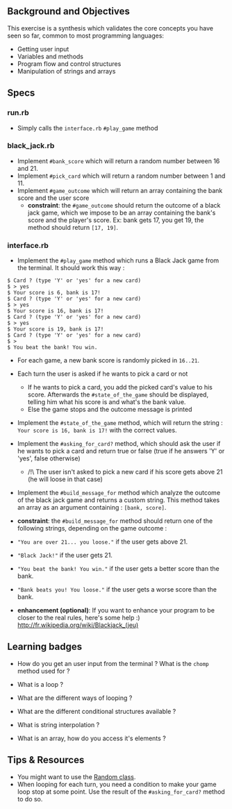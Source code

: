 ## Background and Objectives
This exercise is a synthesis which validates the core concepts you have seen so far, common to most programming languages:

- Getting user input
- Variables and methods
- Program flow and control structures
- Manipulation of strings and arrays

## Specs

### run.rb

- Simply calls the `interface.rb` `#play_game` method

### black_jack.rb

- Implement `#bank_score` which will return a random number between 16 and 21.
- Implement `#pick_card` which will return a random number between 1 and 11.
- Implement `#game_outcome` which will return an array containing the bank score and the user score
  - **constraint**: the `#game_outcome` should return the outcome of a black jack game, which we impose to be an array containing the bank's score and the player's score. Ex: bank gets 17, you get 19, the method should return `[17, 19]`.

### interface.rb

- Implement the `#play_game` method which runs a Black Jack game from the terminal. It should work this way :

```
$ Card ? (type 'Y' or 'yes' for a new card)
$ > yes
$ Your score is 6, bank is 17!
$ Card ? (type 'Y' or 'yes' for a new card)
$ > yes
$ Your score is 16, bank is 17!
$ Card ? (type 'Y' or 'yes' for a new card)
$ > yes
$ Your score is 19, bank is 17!
$ Card ? (type 'Y' or 'yes' for a new card)
$ >
$ You beat the bank! You win.
```

- For each game, a new bank score is randomly picked in `16..21`.
- Each turn the user is asked if he wants to pick a card or not
  - If he wants to pick a card, you add the picked card's value to his score. Afterwards the `#state_of_the_game` should be displayed, telling him what his score is and what's the bank value.
  - Else the game stops and the outcome message is printed

- Implement the `#state_of_the_game` method, which will return the string : `Your score is 16, bank is 17!` with the correct values.

- Implement the `#asking_for_card?` method, which should ask the user if he wants to pick a card and return true or false (true if he answers 'Y' or 'yes', false otherwise)
   - /!\ The user isn't asked to pick a new card if his score gets above 21 (he will loose in that case)

- Implement the `#build_message_for` method which analyze the outcome of the black jack game and returns a custom string. This method takes an array as an argument containing : `[bank, score]`.
- **constraint**: the `#build_message_for` method should return one of the following strings, depending on the game outcome :
 - `"You are over 21... you loose."` if the user gets above 21.
 - `"Black Jack!"` if the user gets 21.
 - `"You beat the bank! You win."` if the user gets a better score than the bank.
 - `"Bank beats you! You loose."` if the user gets a worse score than the bank.

- **enhancement (optional)**: If you want to enhance your program to be closer to the real rules, here's some help :) http://fr.wikipedia.org/wiki/Blackjack_(jeu)

## Learning badges

- How do you get an user input from the terminal ? What is the `chomp` method used for ?

- What is a loop ?
- What are the different ways of looping ?

- What are the different conditional structures available ?

- What is string interpolation ?

- What is an array, how do you access it's elements ?

## Tips & Resources

 - You might want to use the [Random class](http://www.ruby-doc.org/core-2.1.1/Random.html).
 - When looping for each turn, you need a condition to make your game loop stop at some point. Use the result of the `#asking_for_card?` method to do so.